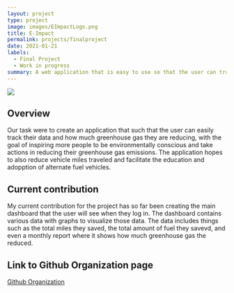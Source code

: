 ```yaml
---
layout: project
type: project
image: images/EImpactLogo.png 
title: E-Impact
permalink: projects/finalproject
date: 2021-01-21
labels:
  - Final Project
  - Work in progress
summary: A web application that is easy to use so that the user can track how much greenhouse gas they are reducing.
---
```


<img class="image" src="../images/images/eimpacthomepng.png">
 
 ## Overview
 
 Our task were to create an application that such that the user can easily track their data and how much greenhouse gas they are reducing, with the goal of inspiring more people to be environmentally conscious and take actions in reducing their greenhouse gas emissions. The application hopes to also reduce vehicle miles traveled and facilitate the education and adopption of alternate fuel vehicles.
 
## Current contribution 

My current contribution for the project has so far been creating the main dashboard that the user will see when they log in. The dashboard contains various data with graphs to visualize those data. The data includes things such as the total miles they saved, the total amount of fuel they savevd, and even a monthly report where it shows how much greenhouse gas the reduced.

## Link to Github Organization page
[Github Organization](https://github.com/environment-overflow)
